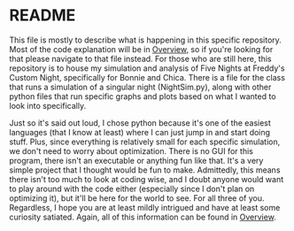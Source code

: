 # README
This file is mostly to describe what is happening in this specific repository. Most of the code explanation will be in [Overview](Overview.md), so if you're looking for that please navigate to that file instead. For those who are still here, this repository is to house my simulation and analysis of Five Nights at Freddy's Custom Night, specifically for Bonnie and Chica. There is a file for the class that runs a simulation of a singular night (NightSim.py), along with other python files that run specific graphs and plots based on what I wanted to look into specifically. 

Just so it's said out loud, I chose python because it's one of the easiest languages (that I know at least) where I can just jump in and start doing stuff. Plus, since everything is relatively small for each specific simulation, we don't need to worry about optimization. There is no GUI for this program, there isn't an executable or anything fun like that. It's a very simple project that I thought would be fun to make. Admittedly, this means there isn't too much to look at coding wise, and I doubt anyone would want to play around with the code either (especially since I don't plan on optimizing it), but it'll be here for the world to see. For all three of you. Regardless, I hope you are at least mildly intrigued and have at least some curiosity satiated. Again, all of this information can be found in [Overview](Overview.md). 